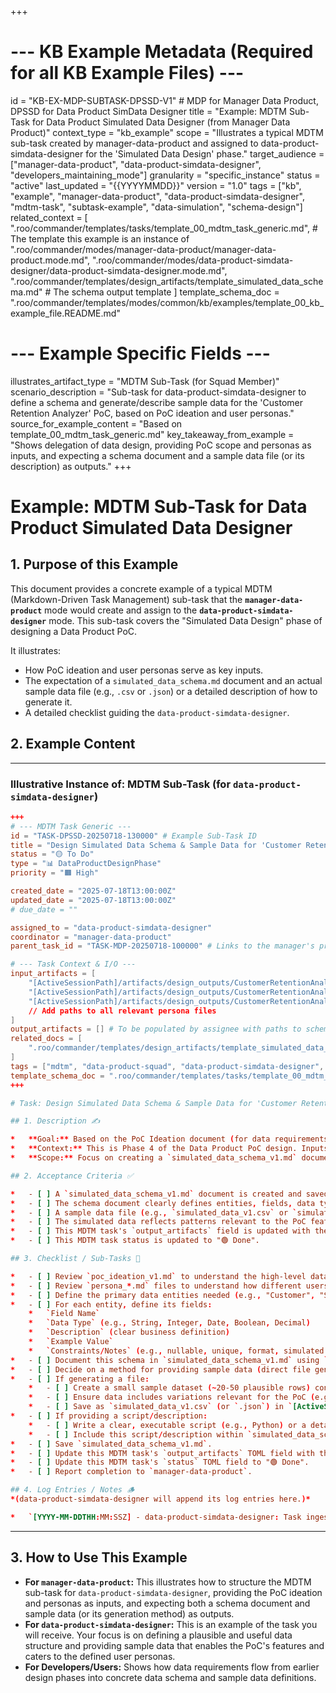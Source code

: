 +++
# --- KB Example Metadata (Required for all KB Example Files) ---
id = "KB-EX-MDP-SUBTASK-DPSSD-V1" # MDP for Manager Data Product, DPSSD for Data Product SimData Designer
title = "Example: MDTM Sub-Task for Data Product Simulated Data Designer (from Manager Data Product)"
context_type = "kb_example"
scope = "Illustrates a typical MDTM sub-task created by manager-data-product and assigned to data-product-simdata-designer for the 'Simulated Data Design' phase."
target_audience = ["manager-data-product", "data-product-simdata-designer", "developers_maintaining_mode"]
granularity = "specific_instance"
status = "active"
last_updated = "{{YYYYMMDD}}"
version = "1.0"
tags = ["kb", "example", "manager-data-product", "data-product-simdata-designer", "mdtm-task", "subtask-example", "data-simulation", "schema-design"]
related_context = [
    ".roo/commander/templates/tasks/template_00_mdtm_task_generic.md", # The template this example is an instance of
    ".roo/commander/modes/manager-data-product/manager-data-product.mode.md",
    ".roo/commander/modes/data-product-simdata-designer/data-product-simdata-designer.mode.md",
    ".roo/commander/templates/design_artifacts/template_simulated_data_schema.md" # The schema output template
]
template_schema_doc = ".roo/commander/templates/modes/common/kb/examples/template_00_kb_example_file.README.md"

# --- Example Specific Fields ---
illustrates_artifact_type = "MDTM Sub-Task (for Squad Member)"
scenario_description = "Sub-task for data-product-simdata-designer to define a schema and generate/describe sample data for the 'Customer Retention Analyzer' PoC, based on PoC ideation and user personas."
source_for_example_content = "Based on template_00_mdtm_task_generic.md"
key_takeaway_from_example = "Shows delegation of data design, providing PoC scope and personas as inputs, and expecting a schema document and a sample data file (or its description) as outputs."
+++

# Example: MDTM Sub-Task for Data Product Simulated Data Designer

## 1. Purpose of this Example

This document provides a concrete example of a typical MDTM (Markdown-Driven Task Management) sub-task that the **`manager-data-product`** mode would create and assign to the **`data-product-simdata-designer`** mode. This sub-task covers the "Simulated Data Design" phase of designing a Data Product PoC.

It illustrates:
*   How PoC ideation and user personas serve as key inputs.
*   The expectation of a `simulated_data_schema.md` document and an actual sample data file (e.g., `.csv` or `.json`) or a detailed description of how to generate it.
*   A detailed checklist guiding the `data-product-simdata-designer`.

## 2. Example Content

---
### Illustrative Instance of: MDTM Sub-Task (for `data-product-simdata-designer`)

```toml
+++
# --- MDTM Task Generic ---
id = "TASK-DPSSD-20250718-130000" # Example Sub-Task ID
title = "Design Simulated Data Schema & Sample Data for 'Customer Retention Analyzer' PoC"
status = "🟡 To Do"
type = "📊 DataProductDesignPhase"
priority = "🟧 High"

created_date = "2025-07-18T13:00:00Z"
updated_date = "2025-07-18T13:00:00Z"
# due_date = ""

assigned_to = "data-product-simdata-designer"
coordinator = "manager-data-product"
parent_task_id = "TASK-MDP-20250718-100000" # Links to the manager's primary task

# --- Task Context & I/O ---
input_artifacts = [
    "[ActiveSessionPath]/artifacts/design_outputs/CustomerRetentionAnalyzer/poc_ideation_v1.md",
    "[ActiveSessionPath]/artifacts/design_outputs/CustomerRetentionAnalyzer/persona_marketing_analyst_v1.md",
    "[ActiveSessionPath]/artifacts/design_outputs/CustomerRetentionAnalyzer/persona_success_manager_v1.md"
    // Add paths to all relevant persona files
]
output_artifacts = [] # To be populated by assignee with paths to schema and data file/description
related_docs = [
    ".roo/commander/templates/design_artifacts/template_simulated_data_schema.md" # Reference to the schema output template
]
tags = ["mdtm", "data-product-squad", "data-product-simdata-designer", "data-simulation", "schema-design", "sample-data", "customer-retention-analyzer"]
template_schema_doc = ".roo/commander/templates/tasks/template_00_mdtm_task_generic.README.md"
+++

# Task: Design Simulated Data Schema & Sample Data for 'Customer Retention Analyzer' PoC

## 1. Description ✍️

*   **Goal:** Based on the PoC Ideation document (for data requirements) and User Personas (for context on data usage), define a clear schema for the simulated dataset(s) needed for the "Customer Retention Analyzer" PoC. Also, generate a small, representative sample data file (e.g., CSV or JSON) or provide a detailed description/script for generating such data.
*   **Context:** This is Phase 4 of the Data Product PoC design. Inputs include `poc_ideation_v1.md` and `persona_*.md` files.
*   **Scope:** Focus on creating a `simulated_data_schema_v1.md` document using the standard template and producing/describing a sample dataset that is plausible and sufficient for PoC demonstration purposes.

## 2. Acceptance Criteria ✅

*   - [ ] A `simulated_data_schema_v1.md` document is created and saved to `[ActiveSessionPath]/artifacts/design_outputs/CustomerRetentionAnalyzer/simulated_data_schema_v1.md`.
*   - [ ] The schema document clearly defines entities, fields, data types, example values, and any constraints for the simulated data.
*   - [ ] A sample data file (e.g., `simulated_data_v1.csv` or `simulated_data_v1.json`) is created and saved to `[ActiveSessionPath]/artifacts/design_outputs/CustomerRetentionAnalyzer/`, OR a detailed, executable script/description for generating the sample data is provided within or linked from the schema document.
*   - [ ] The simulated data reflects patterns relevant to the PoC features and persona interactions (e.g., plausible churn indicators).
*   - [ ] This MDTM task's `output_artifacts` field is updated with the paths to the created schema document and the data file/description.
*   - [ ] This MDTM task status is updated to "🟢 Done".

## 3. Checklist / Sub-Tasks 📝

*   - [ ] Review `poc_ideation_v1.md` to understand the high-level data requirements and features the data needs to support.
*   - [ ] Review `persona_*.md` files to understand how different users might interact with or be represented in the data.
*   - [ ] Define the primary data entities needed (e.g., "Customer", "Subscription", "UsageEvent", "ChurnIndicator").
*   - [ ] For each entity, define its fields:
    *   `Field Name`
    *   `Data Type` (e.g., String, Integer, Date, Boolean, Decimal)
    *   `Description` (clear business definition)
    *   `Example Value`
    *   `Constraints/Notes` (e.g., nullable, unique, format, simulated patterns)
*   - [ ] Document this schema in `simulated_data_schema_v1.md` using `template_simulated_data_schema.md`. Include a section on "Data Characteristics & Patterns (Simulated)".
*   - [ ] Decide on a method for providing sample data (direct file generation or generation script/description).
*   - [ ] If generating a file:
    *   - [ ] Create a small sample dataset (~20-50 plausible rows) conforming to the defined schema.
    *   - [ ] Ensure data includes variations relevant for the PoC (e.g., churned/active customers, different usage patterns).
    *   - [ ] Save as `simulated_data_v1.csv` (or `.json`) in `[ActiveSessionPath]/artifacts/design_outputs/CustomerRetentionAnalyzer/`.
*   - [ ] If providing a script/description:
    *   - [ ] Write a clear, executable script (e.g., Python) or a detailed step-by-step description for generating the sample data.
    *   - [ ] Include this script/description within `simulated_data_schema_v1.md` or link to it if it's a separate file.
*   - [ ] Save `simulated_data_schema_v1.md`.
*   - [ ] Update this MDTM task's `output_artifacts` TOML field with the paths to `simulated_data_schema_v1.md` and the data file (or where its generation is described).
*   - [ ] Update this MDTM task's `status` TOML field to "🟢 Done".
*   - [ ] Report completion to `manager-data-product`.

## 4. Log Entries / Notes 🪵
*(data-product-simdata-designer will append its log entries here.)*

*   `[YYYY-MM-DDTHH:MM:SSZ] - data-product-simdata-designer: Task ingested. Reviewing PoC ideation and personas for data requirements.`
```

---

## 3. How to Use This Example

*   **For `manager-data-product`:** This illustrates how to structure the MDTM sub-task for `data-product-simdata-designer`, providing the PoC ideation and personas as inputs, and expecting both a schema document and sample data (or its generation method) as outputs.
*   **For `data-product-simdata-designer`:** This is an example of the task you will receive. Your focus is on defining a plausible and useful data structure and providing sample data that enables the PoC's features and caters to the defined user personas.
*   **For Developers/Users:** Shows how data requirements flow from earlier design phases into concrete data schema and sample data definitions.